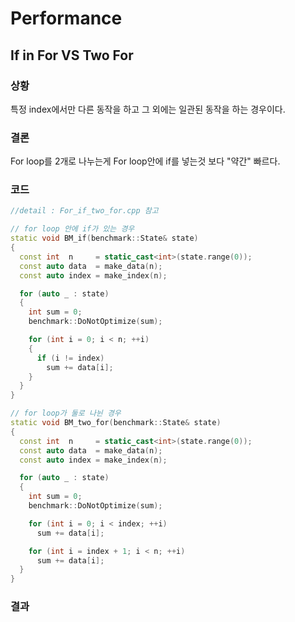 # Performance

## If in For VS Two For
### 상황
특정 index에서만 다른 동작을 하고 그 외에는 일관된 동작을 하는 경우이다.

### 결론
For loop를 2개로 나누는게 For loop안에 if를 넣는것 보다 "약간" 빠르다.

### 코드
```cpp
//detail : For_if_two_for.cpp 참고

// for loop 안에 if가 있는 경우
static void BM_if(benchmark::State& state)
{
  const int  n     = static_cast<int>(state.range(0));
  const auto data  = make_data(n);
  const auto index = make_index(n);

  for (auto _ : state)
  {
    int sum = 0;
    benchmark::DoNotOptimize(sum);

    for (int i = 0; i < n; ++i)
    {
      if (i != index)
        sum += data[i];
    }
  }
}

// for loop가 둘로 나뉜 경우
static void BM_two_for(benchmark::State& state)
{
  const int  n     = static_cast<int>(state.range(0));
  const auto data  = make_data(n);
  const auto index = make_index(n);

  for (auto _ : state)
  {
    int sum = 0;
    benchmark::DoNotOptimize(sum);

    for (int i = 0; i < index; ++i)
      sum += data[i];

    for (int i = index + 1; i < n; ++i)
      sum += data[i];
  }
}
```

### 결과

```{figure} _image/7001.png
```